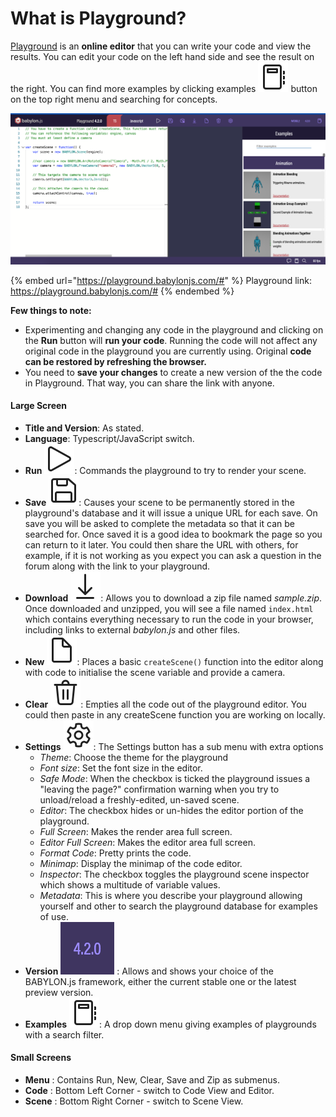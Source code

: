 # What is Playground?

[Playground](https://playground.babylonjs.com/#) is an **online editor** that you can write your code and view the results. You can edit your code on the left hand side and see the result on the right. You can find more examples by clicking  examples ![](<../../../.gitbook/assets/examples (1).svg>) button on the top right menu and searching for concepts.

![Playground editor view with Example tab open](../../../.gitbook/assets/playground.png)

{% embed url="https://playground.babylonjs.com/#" %}
Playground link: https://playground.babylonjs.com/#
{% endembed %}

**Few things to note:**

* Experimenting and changing any code in the playground and clicking on the **Run** button will **run your code**. Running the code will not affect any original code in the playground you are currently using. Original **code can be restored by refreshing the browser.**
* You need to **save your changes** to create a new version of the the code in Playground. That way, you can share the link with anyone.&#x20;

#### Large Screen <a href="#large-screen" id="large-screen"></a>

* **Title and Version**: As stated.
* **Language**: Typescript/JavaScript switch.
* **Run** ![run](../../../.gitbook/assets/play.svg): Commands the playground to try to render your scene.
* **Save** ![save](../../../.gitbook/assets/save.svg): Causes your scene to be permanently stored in the playground's database and it will issue a unique URL for each save. On save you will be asked to complete the metadata so that it can be searched for. Once saved it is a good idea to bookmark the page so you can return to it later. You could then share the URL with others, for example, if it is not working as you expect you can ask a question in the forum along with the link to your playground.
* **Download** ![zip](../../../.gitbook/assets/download.svg): Allows you to download a zip file named _sample.zip_. Once downloaded and unzipped, you will see a file named `index.html` which contains everything necessary to run the code in your browser, including links to external _babylon.js_ and other files.
* **New** ![new](../../../.gitbook/assets/new.svg): Places a basic `createScene()` function into the editor along with code to initialise the scene variable and provide a camera.
* **Clear** ![clear](<../../../.gitbook/assets/clear (1).svg>): Empties all the code out of the playground editor. You could then paste in any createScene function you are working on locally.
* **Settings** ![set](../../../.gitbook/assets/options.svg): The Settings button has a sub menu with extra options
  * _Theme_: Choose the theme for the playground
  * _Font size_: Set the font size in the editor.
  * _Safe Mode_: When the checkbox is ticked the playground issues a "leaving the page?" confirmation warning when you try to unload/reload a freshly-edited, un-saved scene.
  * _Editor_: The checkbox hides or un-hides the editor portion of the playground.
  * _Full Screen_: Makes the render area full screen.
  * _Editor Full Screen_: Makes the editor area full screen.
  * _Format Code_: Pretty prints the code.
  * _Minimap_: Display the minimap of the code editor.
  * _Inspector_: The checkbox toggles the playground scene inspector which shows a multitude of variable values.
  * _Metadata_: This is where you describe your playground allowing yourself and other to search the playground database for examples of use.
* **Version** ![](../../../.gitbook/assets/screen-shot-2021-03-19-at-3.14.25-pm.png) : Allows and shows your choice of the BABYLON.js framework, either the current stable one or the latest preview version.
* **Examples** ![examples](../../../.gitbook/assets/examples.svg): A drop down menu giving examples of playgrounds with a search filter.

#### Small Screens <a href="#small-screens" id="small-screens"></a>

* **Menu** : Contains Run, New, Clear, Save and Zip as submenus.
* **Code** : Bottom Left Corner - switch to Code View and Editor.
* **Scene** : Bottom Right Corner - switch to Scene View.



